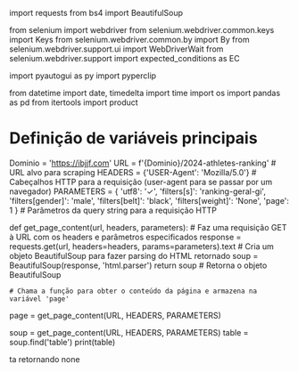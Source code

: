 import requests
from bs4 import BeautifulSoup

from selenium import webdriver
from selenium.webdriver.common.keys import Keys
from selenium.webdriver.common.by import By
from selenium.webdriver.support.ui import WebDriverWait
from selenium.webdriver.support import expected_conditions as EC

import pyautogui as py
import pyperclip

from datetime import date, timedelta
import time
import os
import pandas as pd
from itertools import product

# Definição de variáveis principais

Dominio = 'https://ibjjf.com'
URL = f'{Dominio}/2024-athletes-ranking' # URL alvo para scraping
HEADERS = {'USER-Agent': 'Mozilla/5.0'} # Cabeçalhos HTTP para a requisição (user-agent para se passar por um navegador)
PARAMETERS = {
'utf8': '✓',
'filters[s]': 'ranking-geral-gi',
'filters[gender]': 'male',
'filters[belt]': 'black',
'filters[weight]': 'None',
'page': 1
} # Parâmetros da query string para a requisição HTTP

def get_page_content(url, headers, parameters): # Faz uma requisição GET à URL com os headers e parâmetros especificados
response = requests.get(url, headers=headers, params=parameters).text # Cria um objeto BeautifulSoup para fazer parsing do HTML retornado
soup = BeautifulSoup(response, 'html.parser')
return soup # Retorna o objeto BeautifulSoup

    # Chama a função para obter o conteúdo da página e armazena na variável 'page'

page = get_page_content(URL, HEADERS, PARAMETERS)

soup = get_page_content(URL, HEADERS, PARAMETERS)
table = soup.find('table')
print(table)

ta retornando none
